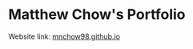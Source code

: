 # Matthew Chow's Portfolio
Website link: [mnchow98.github.io](https://mnchow98.github.io/portfolio/)
